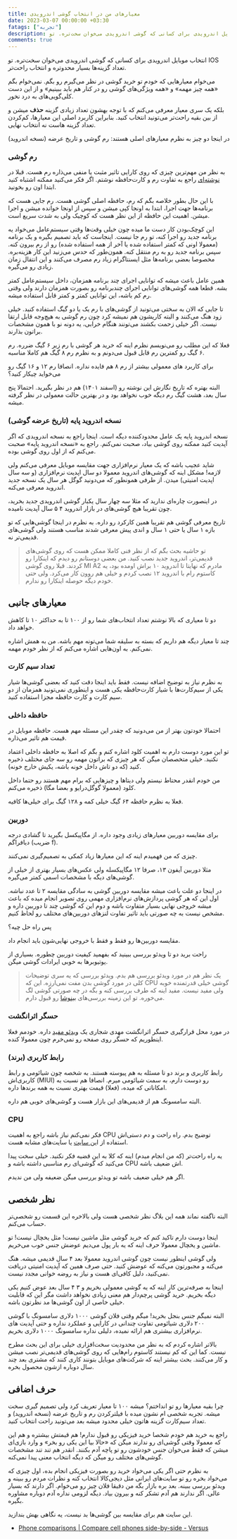 ```yaml
---
title: معیارهای من در انتخاب گوشی‌ اندرویدی
date: 2023-03-07 00:00:00 +03:30
fatags: ["تجربه"]
description: انتخاب موبایل اندرویدی برای کسانی که گوشی اندرویدی می‌خوان سخت‌تره. تو IOS تعداد گزینه‌ها بسیار محدوتره و انتخاب راحت‌تر. می‌خوام معیارهایی که خودم تو خرید گوشی در نظر می‌گیرم رو بگم. 
comments: true
---
```


انتخاب موبایل اندرویدی برای کسانی که گوشی اندرویدی می‌خوان سخت‌تره. تو IOS تعداد گزینه‌ها بسیار محدوتره و انتخاب راحت‌تر. 

می‌خوام معیارهایی که خودم تو خرید گوشی در نظر می‌گیرم رو بگم. نمی‌خوام بگم «همه چیز مهمه» و «همه ویژگی‌های گوشی رو در کنار هم باید ببینیم» و از این دست کلی‌گویی‌های به درد نخور. 

بلکه یک سری معیار معرفی می‌کنم که با توجه بهشون تعداد زیادی گزینه **حذف** میشن و از بین بقیه راحت‌تر می‌تونید انتخاب کنید. بنابراین کاربرد اصلی این معیارها، کم‌کردن تعداد گزینه هاست نه انتخاب نهایی. 

در اینجا دو چیز به نظرم معیارهای اصلی هستند: رم گوشی و تاریخ عرضه (نسخه اندروید)

### رم گوشی
به نظر من مهم‌ترین چیزی که روی کارایی تاثیر مثبت یا منفی می‌ذاره رم هست. قبلا در [نوشته‌ای](https://aprd.ir/ram-rom-sdcard-internal-memory/) راجع به تفاوت رم و کارت‌حافظه نوشتم. اگر فکر می‌کنید ممکنه اشتباه کنید ابتدا اون رو بخونید. 

با این حال بطور خلاصه بگم که رم، حافظه اصلی گوشی هست. رم جایی هست که برنامه‌ها جهت اجرا، ابتدا به اونجا کپی میشن و سپس از اونجا خوانده میشن و اجرا میشن. اهمیت این حافظه از این نظر هست که کوچیک ولی به شدت سریع است. 

این کوچک‌بودن کار دست ما میده چون خیلی وقت‌ها وقتی سیستم‌عامل می‌خواد یه برنامه جدید رو اجرا کنه، تو رم جا نیست. اینجاست که باید تصمیم بگیره و یک برنامه (معمولا اونی که کمتر استفاده شده یا آخر از همه استفاده شده) رو از رم بیرون کنه. سپس برنامه جدید رو به رم منتقل کنه. همون‌طور که حدس می‌زنید این کار هزینه‌بره. مخصوصا بعضی برنامه‌ها مثل ایسنتاگرام زیاد رم مصرف می‌کنند و این انتقال زمان زیادی رو می‌گیره. 

همین عامل باعث میشه که توانایی اجرای چند برنامه همزمان، داخل سیستم‌عامل کمتر بشه. قطعا همه گوشی‌های توانایی اجرای چندبرنامه رو بصورت همزمان دارند ولی وقتی رم کم باشه، این توانایی کمتر و کمتر قابل استفاده میشه.

تا جایی که الان به سختی می‌تونید از گوشی‌های با رم یک یا دو گیگ استفاده کنید. خیلی زود هنگ می‌کنند و البته کاریشون هم نمیشه کرد چون رم گوشی به هیچ‌وجه قابل ارتقا نیست. اگر خیلی زحمت بکشند می‌تونند هنگام خرابی، یه دونه نو با همون مشخصات براتون بذارند. 

فعلا که این مطلب رو می‌نویسم نظرم اینه که خرید هر گوشی با رم زیر ۶ گیگ ضرره. رم ۶ گیگ رو کمترین رم قابل قبول می‌دونم و به نظرم رم ۸ گیگ هم کاملا مناسبه. 

برای کاربرد های معمولی بیشتر از رم ۸ هم فایده نداره. انصافا رم ۱۲ و ۱۶ گیگ رو می‌خواید چیکار کنید؟ 

البته بهتره که تاریخ نگارش این نوشته رو (اسفند ۱۴۰۱) هم در نظر بگیرید. احتمالا پنج سال بعد، هشت گیگ رم دیگه خوب نخواهد بود و در بهترین حالت معمولی در نظر گرفته میشه. 

### نسخه اندروید پایه (تاریخ عرضه گوشی)
نسخه اندروید پایه یک عامل محدودکننده دیگه است. اینجا راجع به نسخه اندرویدی که اگر آپدیت کنید ممکنه روی گوشی بیاد، صحبت نمی‌کنم. راجع به «نسخه اندروید پایه» صحبت می‌کنم که از اول روی گوشی بوده. 

شاید عجیب باشه که یک معیار نرم‌افزاری جهت مقایسه موبایل معرفی می‌کنم ولی لازمه! مشکل اینه که گوشی‌های اندروید معمولا دو سال اپدیت نرم‌افزاری (و سه سال اپدیت امنیتی) میدن. از طرفی همونطور که می‌دونید گوگل هر سال یک نسخه جدید اندروید معرفی می‌کنه. 

در اینصورت چاره‌ای ندارید که مثلا سه چهار سال یکبار گوشی اندرویدی جدید بخرید، چون تقریبا هیچ گوشی‌های در بازار اندروید ۴ ۵ سال آپدیت نامیده. 

تاریخ معرفی گوشی هم تقریبا همین کارکرد رو داره. به نظرم در اینجا گوشی‌هایی که تو بازه ۱ سال یا حتی ۱ سال و اندی پیش معرفی شدند مناسب هستند ولی گوشی‌های قدیمی‌تر نه. 

> تو حاشیه بحث بگم که از نظر فنی کاملا ممکن هست که روی گوشی‌های قدیمی‌تر، اندروید جدید نصب کنید. من بعضی دوستانم رو دیدم که اینکارا رو کردند. قبلا روی گوشی MI A2 مادرم که نهایتا تا اندروید ۱۰ براش اومده بود، یه کاستوم رام با اندروید ۱۲ نصب کردم و خیلی هم روون کار می‌کرد. ولی حتی خودم دیگه حوصله اینکارا رو ندارم. 

## معیارهای جانبی
دو تا معیاری که بالا نوشتم تعداد انتخاب‌های شما رو از ۱۰۰ تا به حداکثر ۱۰ تا کاهش خواهد داد. 

چند تا معیار دیگه هم داریم که بسته به سلیقه شما می‌تونه مهم باشه. من به همش اشاره نمی‌کنم. به اون‌هایی اشاره می‌کنم که از نظر خودم مهمه.

### تعداد سیم کارت
به نظرم نیاز به توضیح اضافه نیست. فقط باید اینجا دقت کنید که بعضی گوشی‌ها شیار یکی از سیم‌کارت‌ها با شیار کارت‌حافظه یکی هست و اینطوری نمی‌تونید همزمان از دو سیم کارت و کارت حافظه مجزا استفاده کنید. 

### حافظه داخلی
احتمالا خودتون بهتر از من می‌دونید که چقدر این مسئله مهم هست. حافظه موبایل در قیمت هم تاثیر می‌ذاره. 

تو این مورد دوست دارم به اهمیت کلود اشاره کنم و بگم که اصلا به حافظه داخلی اعتماد نکنید. خیلی متخصصان میگن که هر چیزی که براتون مهمه رو سه جای مختلف ذخیره کنید (که دو تاش داخل خونه باشه، یکیش خارج خونه). 

من خودم انقدر محتاط نیستم ولی دیتاها و چیزهایی که برام مهم هستند رو حتما داخل کلود (معمولا گوگل‌درایو و بعضا مگا) ذخیره می‌کنم.

فعلا به نظرم حافظه ۶۴ گیگ خیلی کمه و ۱۲۸ گیگ برای خیلی‌ها کافیه. 

### دوربین 
برای مقایسه دوربین معیارهای زیادی وجود داره. از مگاپیکسل بگیرید تا گشادی درجه دیافراگم (ضریب f).

چیزی که من فهمیدم اینه که این معیارها زیاد کمکی به تصمیم‌گیری نمی‌کنند. 

مثلا دوربین آیفون ۱۳، صرفا ۱۲ مگاپیکسله ولی عکس‌های بسیار بهتری از خیلی از گوشی‌های دیگه با مشخصات اسمی کمتر می‌گیره. 

در اینجا دو علت باعث میشه مقایسه دوربین گوشی به سادگی مقایسه ۲ تا عدد نباشه. اول این که هر گوشی پردازش‌های نرم‌افزاری مهمی روی تصویر انجام میده که باعث میشه خروجی نهایی بسیار متفاوت باشه و دوم این که گوشی چند تا دوربین داره و مشخص نیست به چه صورتی باید تاثیر تفاوت لنزهای دوربین‌های مختلف رو لحاظ کنیم. 

پس راه حل چیه؟

مقایسه دوربین‌ها رو فقط و فقط با خروجی نهایی‌شون باید انجام داد. 

راحت برید دو تا ویدئو بررسی ببینید که بفهمید کیفیت دوربین چطوره. بسیاری از یوتیوبرها به خوبی ایرادات گوشی میگن. 

> یک نظر هم در مورد ویدئو بررسی هم بدم. ویدئو بررسی که یه سری توضیحات کلی در مورد گوشی بدن مفت نمی‌ارزه. این که CPU گوشی خیلی قدرتمنده خوبه ولی مفید نیست. مفید اینه که طرف بررسی کنه و بگه در چه صورتی گوشی لگ می‌خوره. تو این زمینه بررسی‌های [بینوشا](https://www.aparat.com/Binoshacast/) رو قبول دارم.

### حسگر اثرانگشت
در مورد محل قرارگیری حسگر اثرانگشت مهدی شجاری یک [ویدئو مفید](https://www.aparat.com/v/9Mkp8) داره. خودمم فعلا اینطوریم که حسگر روی صفحه رو نمی‌خرم چون معمولا کنده. 

### رابط کاربری (برند)
رابط کاربری و برند دو تا مسئله به هم پیوسته هستند. به شخصه چون شیائومی و رابط کاربری‌اش (MIUI) رو دوست دارم، به سمت شیائومی میرم. انصافا هم نسبت به امکاناتی که میده، (فعلا) قیمت بهتری نسبت به همه برندها داره.

البته سامسونگ هم از قدیمی‌های این بازار هست و گوشی‌های خوبی هم داره. 

### CPU
فکر نمی‌کنم نیاز باشه راجع به اهمیت CPU توضیح بدم. راه راحت و دم دستی‌اش استفاده از ا[ین سایت](https://nanoreview.net/en/soc-compare) یا سایت‌های مشابه هست. 

یه راه راحت‌تر (که من انجام میدم) اینه که کلا به این قضیه فکر نکنید. خیلی سخت پیدا می‌کنید که گوشی‌ای رم مناسبی داشته باشه و CPU اش ضعیف باشه. 

اگر هم خیلی ضعیف باشه تو ویدئو بررسی میگن ضعیفه ولی من ندیدم. 

## نظر شخصی
البته ناگفته نماند همه این بلاگ نظر شخصی هست ولی بالاخره این قسمت رو شخصی‌تر حساب می‌کنم.

اینجا دوست دارم تاکید کنم که خرید گوشی مثل ماشین نیست! مثل یخچال نیست! تو ماشین و یخچال معمولا حرف اینه که یه بار پول می‌دیم عوضش جنس خوب می‌خریم.

ولی گوشی اینطور نیست چون گوشی اندروید معمولا بعد ۴ سال قدیمی میشه. هنگ می‌کنه و مجبورتون می‌کنه که عوضش کنید. حتی صرف همین که آپدیت امنیتی دریافت نمی‌کنید، دلیل کافی‌ای هست و نیاز به روضه خوانی مجدد نیست. 

اینجا به صرفه‌ترین کار اینه که یه گوشی معمولی بخریم و ۳ ۴ سال بعد عوض کنیم یکی دیگه بخریم. خرید گوشی پرچم‌دار هم معنی زیادی نخواهد داشت مگر این که قابلیت خیلی خاصی از اون گوشی‌ها مد نظرتون باشه. 

البته نمیگم جنس بنجل بخرید! میگم وقتی فلان گوشی ۱۰۰۰ دلاری سامسونگ با گوشی ۲۰۰ دلاری شیائومی تفاوت چندانی در کارایی و عملکرد نداره و حتی آپدیت های نرم‌افزاری بیشتری هم ارائه نمیده، دلیلی نداره سامسونگ ۱۰۰۰ دلاری بخریم. 

بالاتر اشاره کردم که به نظر من محدودیت سخت‌افزاری خیلی برای این بحث مطرح نیست. کما این که کم نیستند کاستوم رام‌هایی که روی گوشی‌های قدیمی‌تر نصب میشن و کار می‌کنند. بحث بیشتر اینه که شرکت‌های موبایل بتونند کاری کنند که مشتری بعد چند سال دوباره ازشون محصول بخره.

## حرف اضافی
چرا بقیه معیارها رو تو انداختم؟ میشه ۱۰۰ تا معیار تعریف کرد ولی تصمیم گیری سخت میشه. تجربه شخصی ام نشون میده با فیلترکردن رم و تاریخ عرضه (نسخه اندروید) و تعداد سیم‌کارت گزینه هاتون خیلی محدود میشه بعد می‌تونید راحت انتخاب کنید. 

راجع به خرید هم خودم شخصا خرید فیزیکی رو قبول ندارم! هم قیمتش بیشتره و هم این که معمولا وقتی گوشی‌ای رو ندارند میگن که «حالا بیا این یکی رو بخر» و وارد بازی‌ای میشن که فقط می‌خوان جنس خودشون رو تو پاچه آدم بکنند. انقدر هم تند تند مشخصات گوشی‌های مختلف رو میگن که دیگه انتخاب معنی پیدا نمی‌کنه. 

به نظرم حتی اگر یکی می‌خواد خرید رو بصورت فیزیکی انجام بده، اول چیزی که می‌خواد بخره رو تو سایت‌‌های ایرانی مثل دیجی‌کالا انتخاب کنه و نظرات مردم رو ببینه و ویدئو بررسی ببینه. بعد بره بازار بگه من دقیقا فلان چیز رو می‌خوام. اگر دارند که بسیار عالی. اگر ندارند هم آدم تشکر کنه و بیرون بیاد. دیگه لزومی نداره آدم دوباره مشاوره بگیره. 

این سایت هم برای مقایسه بین گوشی‌ها بد نیست، یه نگاهی بهش بندازید. 

- [Phone comparisons | Compare cell phones side-by-side - Versus](https://versus.com/en/phone)



